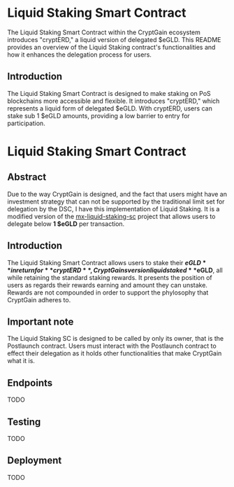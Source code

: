 # Liquid Staking Smart Contract

The Liquid Staking Smart Contract within the CryptGain ecosystem introduces "cryptERD," a liquid version of delegated $eGLD. This README provides an overview of the Liquid Staking contract's functionalities and how it enhances the delegation process for users.


## Introduction

The Liquid Staking Smart Contract is designed to make staking on PoS blockchains more accessible and flexible. It introduces "cryptERD," which represents a liquid form of delegated $eGLD. With cryptERD, users can stake sub 1 $eGLD amounts, providing a low barrier to entry for participation.


# Liquid Staking Smart Contract


## Abstract

Due to the way CryptGain is designed, and the fact that users might have an investment strategy that can not be supported by the traditional limit set for delegation by the DSC, I have this implementation of Liquid Staking. It is a modified version of the [mx-liquid-staking-sc](https://github.com/multiversx/mx-liquid-staking-sc) project that allows users to delegate below **1 $eGLD** per transaction.


## Introduction

The Liquid Staking Smart Contract allows users to stake their **$eGLD** in return for **cryptERD**, CryptGains version liquid staked **$eGLD**, all while retaining the standard staking rewards. It presents the position of users as regards their rewards earning and amount they can unstake. Rewards are not compounded in order to support the phylosophy that CryptGain adheres to.

## Important note

The Liquid Staking SC is designed to be called by only its owner, that is the Postlaunch contract. Users must interact with the Postlaunch contract to effect their delegation as it holds other functionalities that make CryptGain what it is.


## Endpoints
TODO

## Testing
TODO

## Deployment
TODO